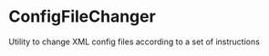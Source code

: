ConfigFileChanger
=================

Utility to change XML config files according to a set of instructions
